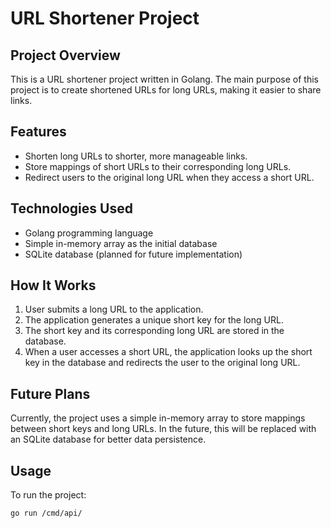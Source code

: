 # URL Shortener Project

## Project Overview
This is a URL shortener project written in Golang. The main purpose of this project is to create shortened URLs for long URLs, making it easier to share links.

## Features
- Shorten long URLs to shorter, more manageable links.
- Store mappings of short URLs to their corresponding long URLs.
- Redirect users to the original long URL when they access a short URL.

## Technologies Used
- Golang programming language
- Simple in-memory array as the initial database
- SQLite database (planned for future implementation)


## How It Works
1. User submits a long URL to the application.
2. The application generates a unique short key for the long URL.
3. The short key and its corresponding long URL are stored in the database.
4. When a user accesses a short URL, the application looks up the short key in the database and redirects the user to the original long URL.

## Future Plans
Currently, the project uses a simple in-memory array to store mappings between short keys and long URLs. In the future, this will be replaced with an SQLite database for better data persistence.

## Usage
To run the project:
```bash
go run /cmd/api/
```
